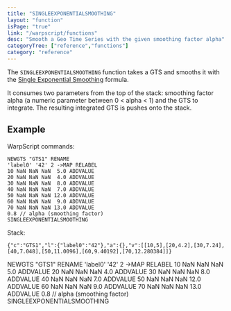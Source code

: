 ```yaml
---
title: "SINGLEEXPONENTIALSMOOTHING"
layout: "function"
isPage: "true"
link: "/warpscript/functions"
desc: "Smooth a Geo Time Series with the given smoothing factor alpha"
categoryTree: ["reference","functions"]
category: "reference"
--- 
```


The `SINGLEEXPONENTIALSMOOTHING` function takes a GTS and smooths it with the [Single Exponential Smoothing](https://en.wikipedia.org/wiki/Exponential_smoothing) formula. 

It consumes two parameters from the top of the stack: smoothing factor alpha (a numeric parameter between 0 < alpha < 1) and the GTS to integrate.
The resulting integrated GTS is pushes onto the stack.


## Example ##

WarpScript commands:

    NEWGTS "GTS1" RENAME 
    'label0' '42' 2 ->MAP RELABEL
    10 NaN NaN NaN  5.0 ADDVALUE
    20 NaN NaN NaN  4.0 ADDVALUE 
    30 NaN NaN NaN  8.0 ADDVALUE
    40 NaN NaN NaN  7.0 ADDVALUE
    50 NaN NaN NaN 12.0 ADDVALUE
    60 NaN NaN NaN  9.0 ADDVALUE
    70 NaN NaN NaN 13.0 ADDVALUE 
    0.8 // alpha (smoothing factor)
    SINGLEEXPONENTIALSMOOTHING

Stack: 

    {"c":"GTS1","l":{"label0":"42"},"a":{},"v":[[10,5],[20,4.2],[30,7.24],[40,7.048],[50,11.0096],[60,9.40192],[70,12.280384]]}


<warp10-warpscript-widget>NEWGTS "GTS1" RENAME 
'label0' '42' 2 ->MAP RELABEL
10 NaN NaN NaN  5.0 ADDVALUE
20 NaN NaN NaN  4.0 ADDVALUE 
30 NaN NaN NaN  8.0 ADDVALUE
40 NaN NaN NaN  7.0 ADDVALUE
50 NaN NaN NaN 12.0 ADDVALUE
60 NaN NaN NaN  9.0 ADDVALUE
70 NaN NaN NaN 13.0 ADDVALUE 
0.8 // alpha (smoothing factor)
SINGLEEXPONENTIALSMOOTHING
</warp10-warpscript-widget>    
    
